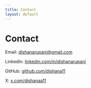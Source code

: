 ```yaml
---
title: Contact
layout: default
---
```


<div class="contact-box">
  <h1>Contact</h1>
  <p>Email: <a href="mailto:dishanarupani@gmail.com">dishanarupani@gmail.com</a></p>
  <p>LinkedIn: <a href="https://www.linkedin.com/in/dishanarupani/" target="_blank">linkedin.com/in/dishanarupani</a></p>
  <p>GitHub: <a href="https://github.com/dishana11" target="_blank">github.com/dishana11</a></p>
  <p>X: <a href="https://x.com/dishanaa11" target="_blank">x.com/dishanaa11</a></p>
</div>
